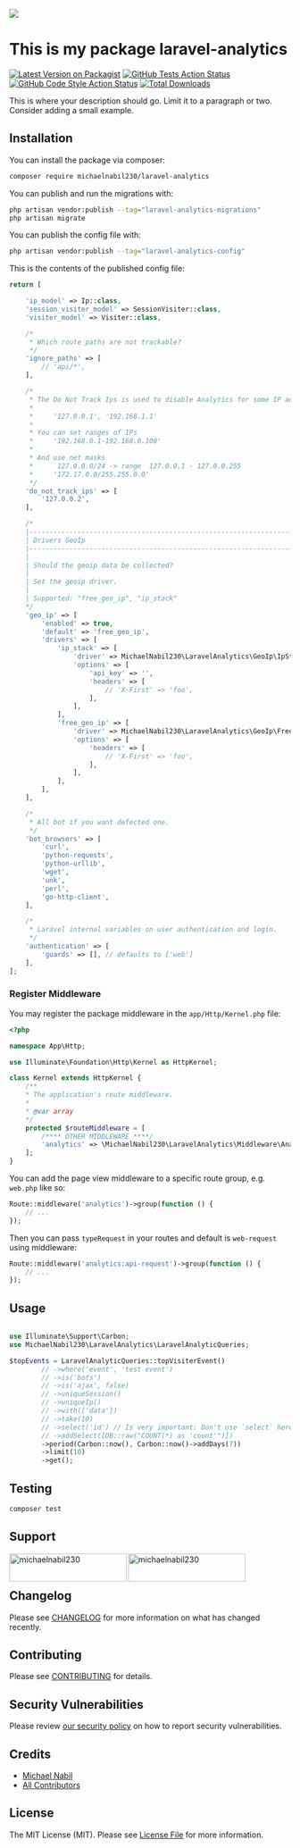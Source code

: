 
[<img src="https://github-ads.s3.eu-central-1.amazonaws.com/support-ukraine.svg?t=1" />](https://supportukrainenow.org)

# This is my package laravel-analytics

[![Latest Version on Packagist](https://img.shields.io/packagist/v/michaelnabil230/laravel-analytics.svg?style=flat-square)](https://packagist.org/packages/michaelnabil230/laravel-analytics)
[![GitHub Tests Action Status](https://img.shields.io/github/workflow/status/michaelnabil230/laravel-analytics/run-tests?label=tests)](https://github.com/michaelnabil230/laravel-analytics/actions?query=workflow%3Arun-tests+branch%3Amain)
[![GitHub Code Style Action Status](https://img.shields.io/github/workflow/status/michaelnabil230/laravel-analytics/Check%20&%20fix%20styling?label=code%20style)](https://github.com/michaelnabil230/laravel-analytics/actions?query=workflow%3A"Check+%26+fix+styling"+branch%3Amain)
[![Total Downloads](https://img.shields.io/packagist/dt/michaelnabil230/laravel-analytics.svg?style=flat-square)](https://packagist.org/packages/michaelnabil230/laravel-analytics)

This is where your description should go. Limit it to a paragraph or two. Consider adding a small example.


## Installation

You can install the package via composer:

```bash
composer require michaelnabil230/laravel-analytics
```

You can publish and run the migrations with:

```bash
php artisan vendor:publish --tag="laravel-analytics-migrations"
php artisan migrate
```

You can publish the config file with:

```bash
php artisan vendor:publish --tag="laravel-analytics-config"
```

This is the contents of the published config file:

```php
return [

    'ip_model' => Ip::class,
    'session_visiter_model' => SessionVisiter::class,
    'visiter_model' => Visiter::class,

    /*
     * Which route paths are not trackable?
     */
    'ignore_paths' => [
        // 'api/*',
    ],

    /*
     * The Do Not Track Ips is used to disable Analytics for some IP addresses:
     *
     *     '127.0.0.1', '192.168.1.1'
     *
     * You can set ranges of IPs
     *     '192.168.0.1-192.168.0.100'
     *
     * And use net masks
     *      127.0.0.0/24 -> range  127.0.0.1 - 127.0.0.255
     *     '172.17.0.0/255.255.0.0'
     */
    'do_not_track_ips' => [
        '127.0.0.2',
    ],

    /*
    |--------------------------------------------------------------------------
    | Drivers GeoIp
    |--------------------------------------------------------------------------
    |
    | Should the geoip data be collected?
    |
    | Set the geoip driver.
    |
    | Supported: "free_geo_ip", "ip_stack"
    */
    'geo_ip' => [
        'enabled' => true,
        'default' => 'free_geo_ip',
        'drivers' => [
            'ip_stack' => [
                'driver' => MichaelNabil230\LaravelAnalytics\GeoIp\IpStack::class,
                'options' => [
                    'api_key' => '',
                    'headers' => [
                        // 'X-First' => 'foo',
                    ],
                ],
            ],
            'free_geo_ip' => [
                'driver' => MichaelNabil230\LaravelAnalytics\GeoIp\FreeGeoIp::class,
                'options' => [
                    'headers' => [
                        // 'X-First' => 'foo',
                    ],
                ],
            ],
        ],
    ],

    /*
     * All bot if you want defected one.
     */
    'bot_browsers' => [
        'curl',
        'python-requests',
        'python-urllib',
        'wget',
        'unk',
        'perl',
        'go-http-client',
    ],

    /*
     * Laravel internal variables on user authentication and login.
     */
    'authentication' => [
        'guards' => [], // defaults to ['web']
    ],
];
```

### Register Middleware

You may register the package middleware in the `app/Http/Kernel.php` file:

```php
<?php 

namespace App\Http;

use Illuminate\Foundation\Http\Kernel as HttpKernel;

class Kernel extends HttpKernel {
    /**
    * The application's route middleware.
    *
    * @var array
    */
    protected $routeMiddleware = [
        /**** OTHER MIDDLEWARE ****/
        'analytics' => \MichaelNabil230\LaravelAnalytics\Middleware\Analytics::class,
    ];
}
```


You can add the page view middleware to a specific route group, e.g. `web.php` like so:


```php
Route::middleware('analytics')->group(function () {
    // ...
});
```

Then you can pass `typeRequest` in your routes and default is `web-request` using middleware: 

```php
Route::middleware('analytics:api-request')->group(function () {
    // ...
});
```

## Usage

```php

use Illuminate\Support\Carbon;
use MichaelNabil230\LaravelAnalytics\LaravelAnalyticQueries;

$topEvents = LaravelAnalyticQueries::topVisiterEvent()
        // ->where('event', 'test event')
        // ->is('bots')
        // ->is('ajax', false)
        // ->uniqueSession()
        // ->uniqueIp()
        // ->with(['data'])
        // ->take(10)
        // ->select('id') // Is very important: Don't use `select` here pass what u need in `topVisiterEvent`
        // ->addSelect([DB::raw("COUNT(*) as 'count'")])
        ->period(Carbon::now(), Carbon::now()->addDays(7))
        ->limit(10)
        ->get();
```

## Testing

```bash
composer test
```

## Support
<p>
    <a href="https://www.buymeacoffee.com/michaelnabil230"> 
         <img align="left" src="https://cdn.buymeacoffee.com/buttons/v2/default-yellow.png" height="50" width="210" alt="michaelnabil230" />
    </a>
    <a href="https://ko-fi.com/michaelnabil230"> 
        <img align="left" src="https://cdn.ko-fi.com/cdn/kofi3.png?v=3" height="50" width="210" alt="michaelnabil230" />
    </a>
</p>
<br><br>

## Changelog

Please see [CHANGELOG](CHANGELOG.md) for more information on what has changed recently.

## Contributing

Please see [CONTRIBUTING](https://github.com/spatie/.github/blob/main/CONTRIBUTING.md) for details.

## Security Vulnerabilities

Please review [our security policy](../../security/policy) on how to report security vulnerabilities.

## Credits

- [Michael Nabil](https://github.com/michaelnabil230)
- [All Contributors](../../contributors)

## License

The MIT License (MIT). Please see [License File](LICENSE.md) for more information.
